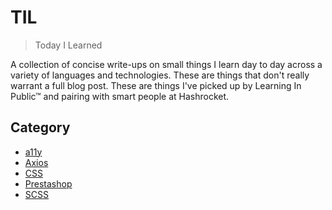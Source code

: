 # TIL

> Today I Learned

A collection of concise write-ups on small things I learn day to day across a variety of languages and technologies. These are things that don't really warrant a full blog post. These are things I've picked up by Learning In Public™ and pairing with smart people at Hashrocket.

## Category

- [a11y](https://github.com/ChrisGibe/til/tree/main/a11y)
- [Axios](https://github.com/ChrisGibe/til/tree/main/axios)
- [CSS](https://github.com/ChrisGibe/til/tree/main/css)
- [Prestashop](https://github.com/ChrisGibe/til/tree/main/prestashop)
- [SCSS](https://github.com/ChrisGibe/til/tree/main/scss)
